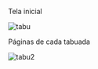 Tela inicial



![tabu](https://github.com/Miguxxo/Tabuada/assets/142364152/c63dd023-a433-4645-af50-8b615c18c295)




Páginas de cada tabuada



![tabu2](https://github.com/Miguxxo/Tabuada/assets/142364152/0dd06701-b899-4507-8b60-15970aad1d32)


